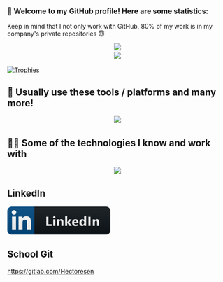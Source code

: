 ### 👋 Welcome to my GitHub profile! Here are some statistics: 
Keep in mind that I not only work with GitHub, 80% of my work is in my company's private repositories 😇

<div align="center">
  <img src="https://github-readme-stats.vercel.app/api?username=Hectoresen&show_icons=true&title_color=ffffff&icon_color=ff0000&text_color=ffffff&bg_color=000000"/>
  <br>
  <img src="https://github-readme-stats.vercel.app/api/top-langs/?username=Hectoresen&layout=compact&show_icons=true&title_color=ffffff&icon_color=ff0000&text_color=ffffff&bg_color=000000"/>
</div>


[![Trophies](https://github-profile-trophy.vercel.app/?username=hectoresen&theme=onedark)](https://github.com/ryo-ma/github-profile-trophy)



## 🔧 Usually use these tools / platforms and many more!
<p align="center">
  <a href="https://skillicons.dev">
    <img src="https://skillicons.dev/icons?i=git,docker,aws,azure,gcp,firebase,netlify,bash,bitbucket,github,gitlab,npm,postman,replit,ubuntu,vscode" />
  </a>
</p>

## 🧑‍💻 Some of the technologies I know and work with
<p align="center">
  <a href="https://skillicons.dev">
    <img src="https://skillicons.dev/icons?i=sass,html,css,discordjs,js,ts,jest,jenkins,md,mongodb,mysql,nestjs,nodejs,php,postgres,react,redis,redux,sqlite,sentry,symfony,terraform,webpack,wordpress,yarn" />
  </a>
</p>

## LinkedIn
<a href="https://www.linkedin.com/in/hector-escolante-enriquez" target="_blank">
  <img src="https://github.com/MikeCodesDotNET/ColoredBadges/blob/master/svg/social/linkedin.svg" alt="LinkedIn" />
</a>

## School Git

https://gitlab.com/Hectoresen


<!--
**hectoresen/Hectoresen** is a ✨ _special_ ✨ repository because its `README.md` (this file) appears on your GitHub profile.

Here are some ideas to get you started:

- 🔭 I’m currently working on ...
- 🌱 I’m currently learning ...
- 👯 I’m looking to collaborate on ...
- 🤔 I’m looking for help with ...
- 💬 Ask me about ...
- 📫 How to reach me: ...
- 😄 Pronouns: ...
- ⚡ Fun fact: ...
-->
